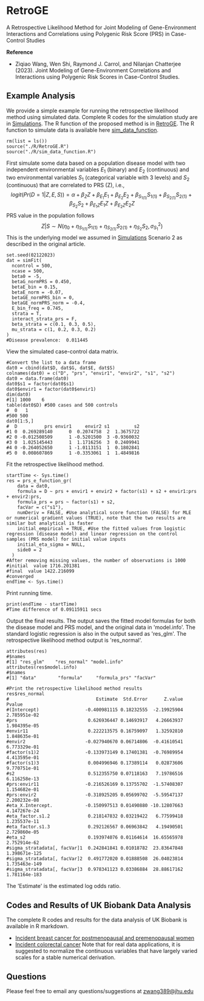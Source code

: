 # RetroGE
A Retrospective Likelihood Method for Joint Modeling of Gene-Environment Interactions and Correlations using Polygenic Risk Score (PRS) in Case-Control Studies

**Reference**

* Ziqiao Wang, Wen Shi, Raymond J. Carrol, and Nilanjan Chatterjee (2023). Joint Modeling of Gene-Environment Correlations and Interactions
using Polygenic Risk Scores in Case-Control Studies.

## Example Analysis
We provide a simple example for running the retrospective likelihood method using simulated data. Complete R codes for the simulation study are in [Simulations](simulations/simulation.R). The R function of the proposed method is in [RetroGE](R/RetroGE.R). The R function to simulate data is available here [sim_data_function](R/sim_data_function.R).
```
rm(list = ls())
source("./R/RetroGE.R")
source("./R/sim_data_function.R")
```
First simulate some data based on a population disease model with two independent environmental variables $E_1$ (binary) and $E_2$ (continuous) and two environmental variables $S_1$ (categorical variable with 3 levels) and $S_2$ (continuous) that are correlated to PRS (Z), i.e., $$logit(Pr(D=1|Z,E,S)) = \alpha+\beta_ZZ+\beta_{E_1}E_1+\beta_{E_2}E_2+\beta_{S_{1(1)}}S_{1(1)}+\beta_{S_{2(1)}}S_{2(1)}+\beta_{S_2}S_{2}+\beta_{E_1Z}E_1Z+\beta_{E_2Z}E_2Z$$
PRS value in the population follows
$$Z|S \sim N(\eta_0+\eta_{S_{1(1)}}S_{1(1)}+\eta_{S_{2(1)}}S_{2(1)}+\eta_{S_{2}}S_{2},\sigma^2_{S_1})$$
This is the underlying model we assumed in [Simulations](simulations/simulation.R) Scenario 2 as described in the original article.
```
set.seed(02122023)
dat = simFit(
  ncontrol = 500,
  ncase = 500,
  beta0 = -5,
  betaG_normPRS = 0.450,
  betaE_bin = 0.15,
  betaE_norm = -0.07,
  betaGE_normPRS_bin = 0,
  betaGE_normPRS_norm = -0.4,
  E_bin_freq = 0.745,
  strata = T,
  interact_strata_prs = F,
  beta_strata = c(0.1, 0.3, 0.5),
  mu_strata = c(1, 0.2, 0.3, 0.2)
)
#Disease prevalence:  0.011445
```
View the simulated case-control data matrix.
```
#Convert the list to a data frame
dat0 = cbind(dat$D, dat$G, dat$E, dat$S)
colnames(dat0) = c("D", "prs", "envir1", "envir2", "s1", "s2")
dat0 = data.frame(dat0)
dat0$s1 = factor(dat0$s1)
dat0$envir1 = factor(dat0$envir1)
dim(dat0)
#[1] 1000    6
table(dat0$D) #500 cases and 500 controls
#  0   1 
#500 500 
dat0[1:5,]
#  D          prs envir1     envir2 s1         s2
#1 0  0.269289140      0  0.2074758  2  1.3675722
#2 0 -0.012508509      1 -0.5201500  3 -0.9360032
#3 0  1.025145443      1  1.1716256  3  0.2409941
#4 0 -0.264052650      1 -1.0113151  1  0.1802841
#5 0  0.008607869      1 -0.3353061  1  1.4849816
```
Fit the retrospective likelihood method.
```
startTime <- Sys.time()
res = prs_e_function_gr(
    data = dat0,
    formula = D ~ prs + envir1 + envir2 + factor(s1) + s2 + envir1:prs + envir2:prs,
    formula_prs = prs ~ factor(s1) + s2,
    facVar = c("s1"),
    numDeriv = FALSE, #Use analytical score function (FALSE) for MLE or numerical gradient values (TRUE), note that the two results are similar but analytical is faster
    initial_empirical = TRUE, #Use the fitted values from logistic regression (disease model) and linear regression on the control samples (PRS model) for initial value inputs
    initial_eta_sigma = NULL,
    side0 = 2
  )
#After removing missing values, the number of observations is 1000 
#initial  value 1716.201381 
#final  value 1422.216099 
#converged
endTime <- Sys.time()
```
Print running time.
```
print(endTime - startTime)
#Time difference of 0.09115911 secs
```
Output the final results. The output saves the fitted model formulas for both the disease model and PRS model, and the original data in 'model.info'. The standard logistic regression is also in the output saved as 'res_glm'. The retrospective likelihood method output is 'res_normal'. 
```
attributes(res)
#$names
#[1] "res_glm"    "res_normal" "model.info"
attributes(res$model.info)
#$names
#[1] "data"        "formula"     "formula_prs" "facVar"     

#Print the retrospective likelihood method results
res$res_normal
#                                Estimate  Std.Error      Z.value        Pvalue
#(Intercept)                 -0.400981115 0.18232555  -2.19925904  2.785951e-02
#prs                          0.626936447 0.14693917   4.26663937  1.984395e-05
#envir11                      0.222213575 0.16759097   1.32592810  1.848635e-01
#envir2                      -0.027940670 0.06714806  -0.41610541  6.773329e-01
#factor(s1)2                 -0.133973149 0.17401381  -0.76989954  4.413595e-01
#factor(s1)3                  0.004996946 0.17389114   0.02873606  9.770751e-01
#s2                           0.512355750 0.07118163   7.19786516  6.116258e-13
#prs:envir11                 -0.216526169 0.13755702  -1.57408307  1.154682e-01
#prs:envir2                  -0.318925205 0.05699702  -5.59547137  2.200232e-08
#eta_X.Intercept.            -0.150997513 0.01490880 -10.12807663  4.147267e-24
#eta_factor.s1.2              0.218147832 0.03219422   6.77599418  1.235537e-11
#eta_factor.s1.3              0.292126567 0.06963842   4.19490501  2.729860e-05
#eta_s2                       0.193974076 0.01164614  16.65565978  2.752914e-62
#sigma_stratadata[, facVar]1  0.242841841 0.01018782  23.83647848 1.398671e-125
#sigma_stratadata[, facVar]2  0.491772020 0.01888508  26.04023814 1.735463e-149
#sigma_stratadata[, facVar]3  0.978341123 0.03386884  28.88617162 1.781164e-183
```
The 'Estimate' is the estimated log odds ratio.

## Codes and Results of UK Biobank Data Analysis
The complete R codes and results for the data analysis of UK Biobank is available in R markdown.
* [Incident breast cancer for postmenopausal and premenopausal women](https://raw.githack.com/ziqiaow/RetroGE/main/results/UKB_breastcancer.html)
* [Incident colorectal cancer](https://raw.githack.com/ziqiaow/RetroGE/main/results/report_colorectal.html)
Note that for real data applications, it is suggested to normalize the continuous variables that have largely varied scales for a stable numerical derivation.
 
## Questions
Please feel free to email any questions/suggestions at zwang389@jhu.edu
